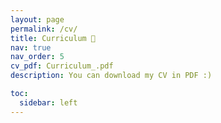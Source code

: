 ```yaml
---
layout: page
permalink: /cv/
title: Curriculum 📄
nav: true
nav_order: 5
cv_pdf: Curriculum_.pdf
description: You can download my CV in PDF :)

toc:
  sidebar: left
---
```


